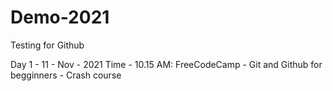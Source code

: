 # Demo-2021
Testing for Github

Day 1 - 11 - Nov - 2021
Time - 10.15 AM:
FreeCodeCamp - Git and Github for begginners - Crash course
